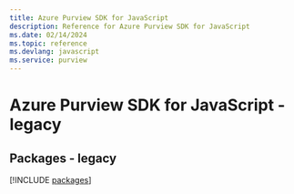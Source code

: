 ```yaml
---
title: Azure Purview SDK for JavaScript
description: Reference for Azure Purview SDK for JavaScript
ms.date: 02/14/2024
ms.topic: reference
ms.devlang: javascript
ms.service: purview
---
```

# Azure Purview SDK for JavaScript - legacy
## Packages - legacy
[!INCLUDE [packages](purview-index.md)]